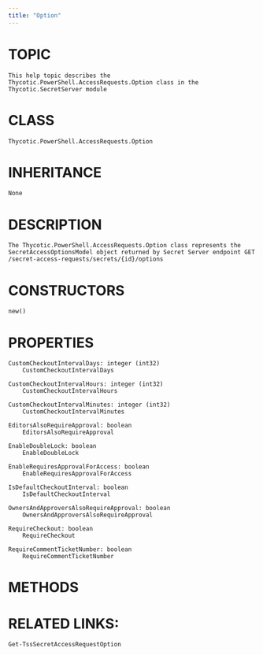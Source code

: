 ```yaml
---
title: "Option"
---
```


# TOPIC
    This help topic describes the Thycotic.PowerShell.AccessRequests.Option class in the Thycotic.SecretServer module

# CLASS
    Thycotic.PowerShell.AccessRequests.Option

# INHERITANCE
    None

# DESCRIPTION
    The Thycotic.PowerShell.AccessRequests.Option class represents the SecretAccessOptionsModel object returned by Secret Server endpoint GET /secret-access-requests/secrets/{id}/options

# CONSTRUCTORS
    new()

# PROPERTIES
    CustomCheckoutIntervalDays: integer (int32)
        CustomCheckoutIntervalDays

    CustomCheckoutIntervalHours: integer (int32)
        CustomCheckoutIntervalHours

    CustomCheckoutIntervalMinutes: integer (int32)
        CustomCheckoutIntervalMinutes

    EditorsAlsoRequireApproval: boolean
        EditorsAlsoRequireApproval

    EnableDoubleLock: boolean
        EnableDoubleLock

    EnableRequiresApprovalForAccess: boolean
        EnableRequiresApprovalForAccess

    IsDefaultCheckoutInterval: boolean
        IsDefaultCheckoutInterval

    OwnersAndApproversAlsoRequireApproval: boolean
        OwnersAndApproversAlsoRequireApproval

    RequireCheckout: boolean
        RequireCheckout

    RequireCommentTicketNumber: boolean
        RequireCommentTicketNumber

# METHODS

# RELATED LINKS:
    Get-TssSecretAccessRequestOption